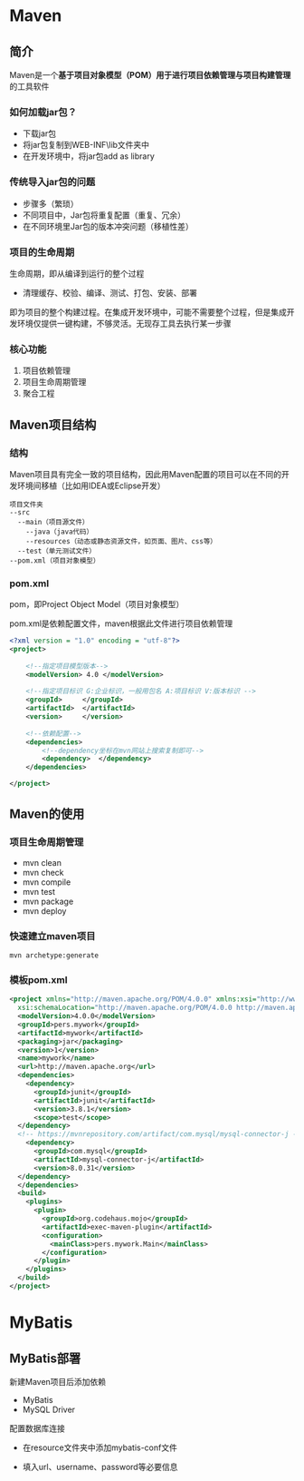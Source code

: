 # Maven

## 简介

Maven是一个**基于项目对象模型（POM）用于进行项目依赖管理与项目构建管理**的工具软件

### 如何加载jar包？

- 下载jar包
- 将jar包复制到WEB-INF\lib文件夹中
- 在开发环境中，将jar包add as library

### 传统导入jar包的问题

- 步骤多（繁琐）
- 不同项目中，Jar包将重复配置（重复、冗余）
- 在不同环境里Jar包的版本冲突问题（移植性差）

### 项目的生命周期

生命周期，即从编译到运行的整个过程

- 清理缓存、校验、编译、测试、打包、安装、部署

即为项目的整个构建过程。在集成开发环境中，可能不需要整个过程，但是集成开发环境仅提供一键构建，不够灵活。无现存工具去执行某一步骤

### 核心功能

1. 项目依赖管理
2. 项目生命周期管理
3. 聚合工程

## Maven项目结构

### 结构

Maven项目具有完全一致的项目结构，因此用Maven配置的项目可以在不同的开发环境间移植（比如用IDEA或Eclipse开发）

```
项目文件夹
--src
  --main（项目源文件）
  	--java（java代码）
  	--resources（动态或静态资源文件，如页面、图片、css等）
  --test（单元测试文件）
--pom.xml（项目对象模型）
```

### pom.xml

pom，即Project Object Model（项目对象模型）

pom.xml是依赖配置文件，maven根据此文件进行项目依赖管理

```xml
<?xml version = "1.0" encoding = "utf-8"?>
<project>
    
    <!--指定项目模型版本-->
	<modelVersion> 4.0 </modelVersion>
	
    <!--指定项目标识 G:企业标识，一般用包名 A:项目标识 V:版本标识 -->
	<groupId>     </groupId>
    <artifactId>  </artifactId>
    <version>     </version>
    
    <!--依赖配置-->
    <dependencies>
    	<!--dependency坐标在mvn网站上搜索复制即可-->
        <dependency>  </dependency>
    </dependencies>

</project>
```

## Maven的使用

### 项目生命周期管理

- mvn clean
- mvn check
- mvn compile
- mvn test
- mvn package
- mvn deploy

### 快速建立maven项目

```shell
mvn archetype:generate
```

### 模板pom.xml

```xml
<project xmlns="http://maven.apache.org/POM/4.0.0" xmlns:xsi="http://www.w3.org/2001/XMLSchema-instance"
  xsi:schemaLocation="http://maven.apache.org/POM/4.0.0 http://maven.apache.org/maven-v4_0_0.xsd">
  <modelVersion>4.0.0</modelVersion>
  <groupId>pers.mywork</groupId>
  <artifactId>mywork</artifactId>
  <packaging>jar</packaging>
  <version>1</version>
  <name>mywork</name>
  <url>http://maven.apache.org</url>
  <dependencies>
    <dependency>
      <groupId>junit</groupId>
      <artifactId>junit</artifactId>
      <version>3.8.1</version>
      <scope>test</scope>
  </dependency>
  <!-- https://mvnrepository.com/artifact/com.mysql/mysql-connector-j -->
    <dependency>
      <groupId>com.mysql</groupId>
      <artifactId>mysql-connector-j</artifactId>
      <version>8.0.31</version>
  </dependency>
  </dependencies>
  <build>
  	<plugins>
	  <plugin>
		<groupId>org.codehaus.mojo</groupId>
		<artifactId>exec-maven-plugin</artifactId>
		<configuration>
		  <mainClass>pers.mywork.Main</mainClass>
		</configuration>
	  </plugin>
	</plugins>
  </build>
</project>

```



# MyBatis

## MyBatis部署

新建Maven项目后添加依赖

- MyBatis
- MySQL Driver

配置数据库连接

- 在resource文件夹中添加mybatis-conf文件

- 填入url、username、password等必要信息